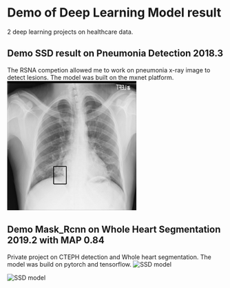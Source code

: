 # Demo of Deep Learning Model result
2 deep learning projects on healthcare data.

## Demo SSD result on Pneumonia Detection 2018.3
The RSNA competion allowed me to work on pneumonia x-ray image to detect lesions. The model was built on the mxnet platform.  
<img src="https://github.com/FreyYann/RSNA-competion/blob/master/demo_ssd/01dc817c-3cfa-49fe-8662-518edc30652a.jpg?raw=true" alt="SSD model"
	title="SSD model" width="300" height="300" />
  
## Demo Mask_Rcnn on Whole Heart Segmentation 2019.2 with MAP 0.84
Private project on CTEPH detection and Whole heart segmentation. The model was build on pytorch and tensorflow.
<img src="https://user-images.githubusercontent.com/28909028/59002421-57faf780-87e0-11e9-8e90-78ea0ef0af72.png" alt="SSD model" title="MRCNN model" width="900" height="400" />
	
<img src="https://user-images.githubusercontent.com/28909028/59002387-3863cf00-87e0-11e9-8666-7f91df46c7ec.png" alt="SSD model"
	title="MRCNN model" width="900" height="400" />
